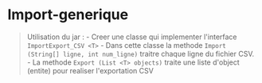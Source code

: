 # Import-generique

> Utilisation du jar :
    - Creer une classe qui implementer l'interface `ImportExport_CSV <T>`
    - Dans cette classe la methode `Import (String[] ligne, int num_ligne)` traitre chaque ligne du fichier CSV.
    - La methode `Export (List <T> objects)` traite une liste d'object (entite) pour realiser l'exportation CSV